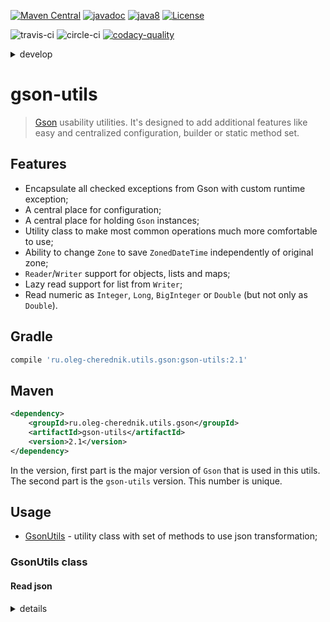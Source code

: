 [![Maven Central](https://maven-badges.herokuapp.com/maven-central/ru.oleg-cherednik.utils/gson-utils/badge.svg)](https://maven-badges.herokuapp.com/maven-central/ru.oleg-cherednik.utils/gson-utils)
[![javadoc](https://javadoc.io/badge2/ru.oleg-cherednik.utils/gson-utils/javadoc.svg)](https://javadoc.io/doc/ru.oleg-cherednik.utils/gson-utils)
[![java8](https://badgen.net/badge/java/8+/blue)](https://badgen.net/)
[![License](https://img.shields.io/badge/License-Apache%202.0-blue.svg)](http://www.apache.org/licenses/LICENSE-2.0.txt)

![travis-ci](https://travis-ci.com/oleg-cherednik/gson-utils.svg?branch=master)
![circle-ci](https://circleci.com/gh/oleg-cherednik/gson-utils/tree/master.svg?style=shield)
[![codacy-quality](https://app.codacy.com/project/badge/Grade/ba0faab92b44432491376ee5d331a63e?branch=master)](https://app.codacy.com/gh/oleg-cherednik/gson-utils/dashboard?branch=master)

<details>
<summary>develop</summary>
<p>

[![travis-ci](https://travis-ci.com/oleg-cherednik/gson-utils.svg?branch=dev)](https://travis-ci.com/oleg-cherednik/gson-utils)
[![circle-ci](https://circleci.com/gh/oleg-cherednik/gson-utils/tree/dev.svg?style=shield)](https://app.circleci.com/pipelines/github/oleg-cherednik/gson-utils)
[![codecov](https://codecov.io/gh/oleg-cherednik/gson-utils/branch/dev/graph/badge.svg?token=2wNFKJhR70)](https://codecov.io/gh/oleg-cherednik/gson-utils)
[![vulnerabilities](https://snyk.io/test/github/oleg-cherednik/gson-utils/badge.svg?targetFile=build.gradle)](https://snyk.io/test/github/oleg-cherednik/gson-utils?targetFile=build.gradle)
[![codacy-quality](https://app.codacy.com/project/badge/Grade/ba0faab92b44432491376ee5d331a63e?branch=dev)](https://app.codacy.com/gh/oleg-cherednik/gson-utils/dashboard?branch=dev)

</p>
</details>  

# gson-utils
> [Gson](https://github.com/google/gson) usability utilities. It's designed to
> add additional features like easy and centralized configuration, builder or static method set. 

## Features
*   Encapsulate all checked exceptions from Gson with custom runtime exception;
*   A central place for configuration;
*   A central place for holding `Gson` instances;
*   Utility class to make most common operations much more comfortable to use;
*   Ability to change `Zone` to save `ZonedDateTime` independently of original zone;
*   `Reader`/`Writer` support for objects, lists and maps;
*   Lazy read support for list from `Writer`;
*   Read numeric as `Integer`, `Long`, `BigInteger` or `Double` (but not only as `Double`). 

## Gradle

```groovy
compile 'ru.oleg-cherednik.utils.gson:gson-utils:2.1'
```

## Maven

```xml
<dependency>
    <groupId>ru.oleg-cherednik.utils.gson</groupId>
    <artifactId>gson-utils</artifactId>
    <version>2.1</version>
</dependency>
```                                                    

In the version, first part is the major version of `Gson` that is used in this utils.
The second part is the `gson-utils` version. This number is unique. 

## Usage 

*   [GsonUtils](#gsonutils-class) - utility class with set of methods to use json transformation;

### GsonUtils class

#### Read json

<details>
<summary>details</summary>
<p>

##### Read json from string

<details>
<summary>details</summary>
<p>

###### Read json string to a custom object type (but not a collection)

```java
public class Snippet {

    public static Data jsonStringToObj() {
        String json = """
                      {
                        "intVal": 666,
                        "strVal": "omen"
                      }
                      """;
        return GsonUtils.readValue(json, Data.class);
    }
                 
    private static class Data {
        int intVal;
        String strVal;
    }
   
}
```

###### Read json string to a list of custom object type

```java
public class Snippet {

    public static List<Data> jsonStringToList() {
        String json = """
                      [
                          {
                              "intVal" : 555,
                              "strVal" : "victory"
                          },
                          {
                              "intVal" : 666,
                              "strVal" : "omen"
                          }
                      ]
                      """;
        return GsonUtils.readList(json, Data.class);
    }
                 
    private static class Data {
        int intVal;
        String strVal;
    }
   
}
```

###### Read json string to a map of custom object type

####### Read json string to a map with string as keys and map or primitive types as values

```java
public class Snippet {

    public static Map<String, ?> jsonStringToMap() {
        String json = """
                      {
                          "victory" : {
                              "intVal" : 555,
                              "strVal" : "victory"
                          },
                          "omen" : {
                              "intVal" : 666,
                              "strVal" : "omen"
                          }
                      }
                      """;
        return GsonUtils.readMap(json);
    }
                 
    private static class Data {
        int intVal;
        String strVal;
    }
   
}
```
**Note:** `Map` values have either primitive type or `Map` or `List`.

####### Read json string to a map with string as keys and given type as value

```java
public class Snippet {

    public static Map<String, Data> jsonStringToMap() {
        String json = """
                      {
                          "victory" : {
                              "intVal" : 555,
                              "strVal" : "victory"
                          },
                          "omen" : {
                              "intVal" : 666,
                              "strVal" : "omen"
                          }
                      }
                      """;
        return GsonUtils.readMap(json, Data.class);
    }
                 
    private static class Data {
        int intVal;
        String strVal;
    }
   
}
```

###### Read json string to a map with given type for key and value

```java
public class Snippet {

    public static Map<String, Data> jsonStringToMap() {
        String json = """
                      {
                          "1" : {
                              "intVal" : 555,
                              "strVal" : "victory"
                          },
                          "2" : {
                              "intVal" : 666,
                              "strVal" : "omen"
                          }
                      }
                      """;
        return GsonUtils.readMap(json, Integer.class, Data.class);
    }
                 
    private static class Data {
        int intVal;
        String strVal;
    }
   
}
```

##### Read json from reader

<details><summary>details</summary>
<p>

###### Read json from a reader to a custom object type (but not a collection)

```json                        
{
    "intVal" : 666,
    "strVal" : "omen"
}
```
```java
public class Snippet {

    public static Data readJsonFromFileToObj(File file) {
        try (Reader in = new FileReader(file)) {
            return GsonUtils.readValue(in, Data.class);
        }
    }
                 
    private static class Data {
        int intVal;
        String strVal;
    }
   
}
```

###### Read json from a reader to a list of custom object type

####### Read json from a reader eager to a list of custom object type
```json                        
[
    {
        "intVal" : 555,
        "strVal" : "victory"
    },
    {
        "intVal" : 666,
        "strVal" : "omen"
    }
]
```
```java
public class Snippet {

    public static List<Data> readJsonEdgerFromFileToList(File file) {
        try (Reader in = new FileReader(file)) {
            return GsonUtils.readList(in, Data.class);
        }
    }
                 
    private static class Data {
        int intVal;
        String strVal;
    }
   
}
```

####### Read json from a reader lazy to a list of custom object type

```json                        
[
    {
        "intVal" : 555,
        "strVal" : "victory"
    },
    {
        "intVal" : 666,
        "strVal" : "omen"
    }
]
```
```java
public class Snippet {

    public static List<Data> readJsonLazyFromFileToList(File file) {
        try (Reader in = new FileReader(file)) {
            List<Data> res = new ArrayList<>();
            Iterator<Data> it = GsonUtils.readListLazy(in, Data.class);
            
            while (it.hasNext())
                res.add(it.next());
            
            return res;
        }
    }
                 
    private static class Data {
        int intVal;
        String strVal;
    }
   
}
```
###### Read json from a reader to a map of custom object type

####### Read json from a reader to a map with string as keys and map or primitive types as a values

```json                        
{
    "victory" : {
        "intVal" : 555,
        "strVal" : "victory"
    },
    "omen" : {
        "intVal" : 666,
        "strVal" : "omen"
    }
}
```
```java
public class Snippet {

    public static Map<String, ?> readJsonFromFileToMap(File file) {
        try (Reader in = new FileReader(file)) {
            return GsonUtils.readMap(in);
        }
    }
   
}
```
**Note:** `map` values have either primitive type or `Map` or `List`.

####### Read json from a reader to a map with string as keys and given type as a value

```json                        
{
    "victory" : {
        "intVal" : 555,
        "strVal" : "victory"
    },
    "omen" : {
        "intVal" : 666,
        "strVal" : "omen"
    }
}
```
```java
public class Snippet {

    public static Map<String, Data> readJsonFromFileToMap(File file) {
        try (Reader in = new FileReader(file)) {
            return GsonUtils.readMap(in, Data.class);
        }
    }
                 
    private static class Data {
        int intVal;
        String strVal;
    }
   
}
```

####### Read json from a reader to a map with Integer as keys and given type as a value

```json                        
{
    "1" : {
        "intVal" : 555,
        "strVal" : "victory"
    },
    "2" : {
        "intVal" : 666,
        "strVal" : "omen"
    }
}
```
```java
public class Snippet {

    public static Map<Integer, Data> readJsonFromFileToMap(File file) {
        try (Reader in = new FileReader(file)) {
            return GsonUtils.readMap(in, Integer.class, Data.class);
        }
    }
                 
    private static class Data {
        int intVal;
        String strVal;
    }
   
}
```

</p>
</details>


sss

   
